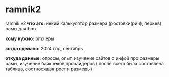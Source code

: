 # ramnik2
 ramnik v2
**что это:** некий калькулятор размера (ростовки(рич), перьев) рамы для bmx

**кому нужно:** bmx'еры

**когда сделано:** 2024 год, сентябрь

**откуда данные:** опросы, опыт, изучение сайтов с инфой про размеры рамы, изучение байкчеков прорайдеров ( после всего была составлена таблица, соотносящая рост и размеры)
